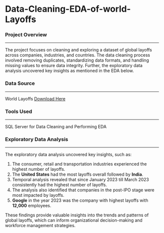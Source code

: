 # Data-Cleaning-EDA-of-world-Layoffs


### Project Overview
---
The project focuses on cleaning and exploring a dataset of global layoffs across companies, industries, and countries. The data cleaning process involved removing duplicates, standardizing data formats, and handling missing values to ensure data integrity. Further, the exploratory data analysis uncovered key insights as mentioned in the EDA below.

### Data Source
---
World Layoffs [Download Here](layoffs.csv)

### Tools Used
---
SQL Server for Data Cleaning and Performing EDA

### Exploratory Data Analysis
---
The exploratory data analysis uncovered key insights, such as:

1. The consumer, retail and transportation industries experienced the highest number of layoffs. 
2. The **United States** had the most layoffs overall followed by **India**.
3. Temporal analysis revealed that since January 2023 till March 2023 consistently had the highest number of layoffs.
4. The analysis also identified that companies in the post-IPO stage were most impacted by layoffs.
5. **Google** in the year 2023 was the company with highest layoffs with **12,000** employees.
   
These findings provide valuable insights into the trends and patterns of global layoffs, which can inform organizational decision-making and workforce management strategies.
